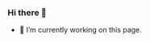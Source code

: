 ### Hi there 👋
- 🔭 I’m currently working on this page.
  
<!-- [![Anurag's GitHub stats](https://github-readme-stats.vercel.app/api?username=romanafa)](https://github.com/anuraghazra/github-readme-stats) -->
<!--
**romanafa/romanafa** is a ✨ _special_ ✨ repository because its `README.md` (this file) appears on your GitHub profile.

Here are some ideas to get you started:

- 🔭 I’m currently working on ...
- 🌱 I’m currently learning ...
- 👯 I’m looking to collaborate on ...
- 🤔 I’m looking for help with ...
- 💬 Ask me about ...
- 📫 How to reach me: ...
- 😄 Pronouns: ...
- ⚡ Fun fact: ...
-->
